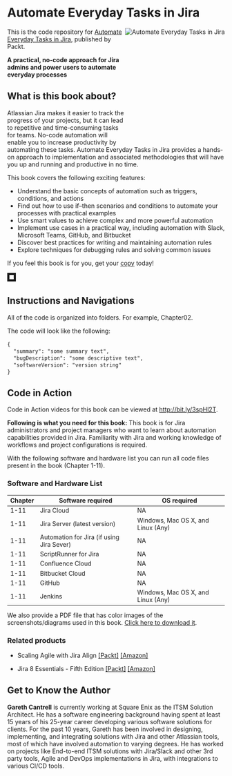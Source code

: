 # Automate Everyday Tasks in Jira

<a href="https://www.packtpub.com/product/automate-everyday-tasks-in-jira/9781800562868?utm_source=github&utm_medium=repository&utm_campaign=9781800562868"><img src="https://static.packt-cdn.com/products/9781800562868/cover/smaller" alt="Automate Everyday Tasks in Jira" height="256px" align="right"></a>

This is the code repository for [Automate Everyday Tasks in Jira](https://www.packtpub.com/product/automate-everyday-tasks-in-jira/9781800562868?utm_source=github&utm_medium=repository&utm_campaign=9781800562868), published by Packt.

**A practical, no-code approach for Jira admins and power users to automate everyday processes**

## What is this book about?
Atlassian Jira makes it easier to track the progress of your projects, but it can lead to repetitive and time-consuming tasks for teams. No-code automation will enable you to increase productivity by automating these tasks. Automate Everyday Tasks in Jira provides a hands-on approach to implementation and associated methodologies that will have you up and running and productive in no time. 

This book covers the following exciting features:
* Understand the basic concepts of automation such as triggers, conditions, and actions
* Find out how to use if–then scenarios and conditions to automate your processes with practical examples
* Use smart values to achieve complex and more powerful automation
* Implement use cases in a practical way, including automation with Slack, Microsoft Teams, GitHub, and Bitbucket
* Discover best practices for writing and maintaining automation rules
* Explore techniques for debugging rules and solving common issues

If you feel this book is for you, get your [copy](https://www.amazon.com/dp/1800562861) today!

<a href="https://www.packtpub.com/?utm_source=github&utm_medium=banner&utm_campaign=GitHubBanner"><img src="https://raw.githubusercontent.com/PacktPublishing/GitHub/master/GitHub.png" 
alt="https://www.packtpub.com/" border="5" /></a>

## Instructions and Navigations
All of the code is organized into folders. For example, Chapter02.

The code will look like the following:
```
{
  "summary": "some summary text",
  "bugDescription": "some descriptive text",
  "softwareVersion": "version string"
}
```

## Code in Action
Code in Action videos for this book can be viewed at http://bit.ly/3spHl2T.

**Following is what you need for this book:**
This book is for Jira administrators and project managers who want to learn about automation capabilities provided in Jira. Familiarity with Jira and working knowledge of workflows and project configurations is required.

With the following software and hardware list you can run all code files present in the book (Chapter 1-11).
### Software and Hardware List
| Chapter | Software required | OS required |
| -------- | ------------------------------------ | ----------------------------------- |
| 1-11 | Jira Cloud | NA |
| 1-11 | Jira Server (latest version) | Windows, Mac OS X, and Linux (Any) |
| 1-11 | Automation for Jira (if using Jira Sever) | NA |
| 1-11 | ScriptRunner for Jira | NA |
| 1-11 | Confluence Cloud | NA |
| 1-11 | Bitbucket Cloud | NA |
| 1-11 | GitHub | NA |
| 1-11 | Jenkins | Windows, Mac OS X, and Linux (Any) |

We also provide a PDF file that has color images of the screenshots/diagrams used in this book. [Click here to download it](https://static.packt-cdn.com/downloads/9781800562868_ColorImages.pdf).

### Related products
* Scaling Agile with Jira Align [[Packt]](https://www.packtpub.com/product/scaling-agile-with-jira-align/9781800203211?utm_source=github&utm_medium=repository&utm_campaign=9781800203211) [[Amazon]](https://www.amazon.com/dp/1800203217)

* Jira 8 Essentials - Fifth Edition [[Packt]](https://www.packtpub.com/product/jira-8-essentials-fifth-edition/9781789802818?utm_source=github&utm_medium=repository&utm_campaign=9781789802818) [[Amazon]](https://www.amazon.com/dp/1789802814)

## Get to Know the Author
**Gareth Cantrell**
 is currently working at Square Enix as the ITSM Solution Architect. He has a software engineering background having spent at least 15 years of his 25-year career developing various software solutions for clients.
For the past 10 years, Gareth has been involved in designing, implementing, and integrating solutions with Jira and other Atlassian tools, most of which have involved automation to varying degrees.
He has worked on projects like End-to-end ITSM solutions with Jira/Slack and other 3rd party tools, Agile and DevOps implementations in Jira, with integrations to various CI/CD tools.
